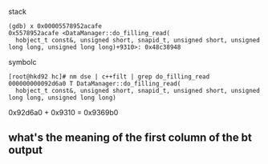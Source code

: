 stack
```
(gdb) x 0x00005578952acafe
0x5578952acafe <DataManager::do_filling_read(
  hobject_t const&, unsigned short, snapid_t, unsigned short, unsigned long long, unsigned long long)+9310>: 0x48c38948 
```
symbolc
```
[root@hkd92 hc]# nm dse | c++filt | grep do_filling_read
000000000092d6a0 T DataManager::do_filling_read(
  hobject_t const&, unsigned short, snapid_t, unsigned short, unsigned long long, unsigned long long)
```
0x92d6a0 + 0x9310 = 0x9369b0

## what's the meaning of the first column of the bt output
